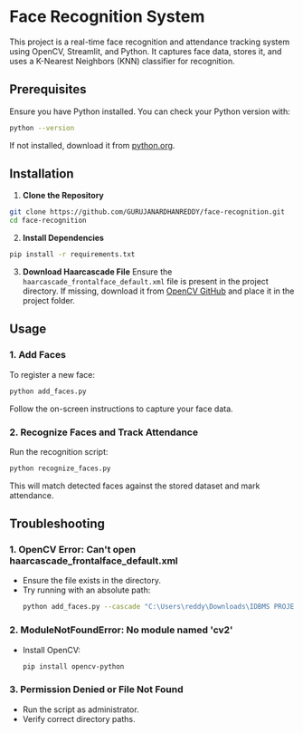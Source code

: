 # Face Recognition System

This project is a real-time face recognition and attendance tracking system using OpenCV, Streamlit, and Python. It captures face data, stores it, and uses a K-Nearest Neighbors (KNN) classifier for recognition.

## Prerequisites
Ensure you have Python installed. You can check your Python version with:
```sh
python --version
```
If not installed, download it from [python.org](https://www.python.org/).

## Installation
1. **Clone the Repository**
```sh
git clone https://github.com/GURUJANARDHANREDDY/face-recognition.git
cd face-recognition
```

2. **Install Dependencies**
```sh
pip install -r requirements.txt
```

3. **Download Haarcascade File**
Ensure the `haarcascade_frontalface_default.xml` file is present in the project directory. If missing, download it from [OpenCV GitHub](https://github.com/opencv/opencv/tree/master/data/haarcascades) and place it in the project folder.

## Usage
### 1. **Add Faces**
To register a new face:
```sh
python add_faces.py
```
Follow the on-screen instructions to capture your face data.

### 2. **Recognize Faces and Track Attendance**
Run the recognition script:
```sh
python recognize_faces.py
```
This will match detected faces against the stored dataset and mark attendance.

## Troubleshooting
### **1. OpenCV Error: Can't open haarcascade_frontalface_default.xml**
- Ensure the file exists in the directory.
- Try running with an absolute path:
  ```sh
  python add_faces.py --cascade "C:\Users\reddy\Downloads\IDBMS PROJECT\face_recognition\haarcascade_frontalface_default.xml"
  ```

### **2. ModuleNotFoundError: No module named 'cv2'**
- Install OpenCV:
  ```sh
  pip install opencv-python
  ```

### **3. Permission Denied or File Not Found**
- Run the script as administrator.
- Verify correct directory paths.



